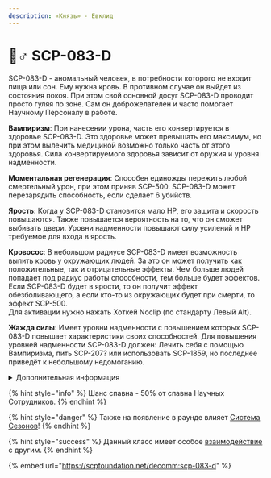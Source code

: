 ```yaml
---
description: «Князь» - Евклид
---
```


# 🧛♂ SCP-083-D

SCP-083-D - аномальный человек, в потребности которого не входит пища или сон. Ему нужна кровь. В противном случае он выйдет из состояния покоя. При этом свой основной досуг SCP-083-D проводит просто гуляя по зоне. Сам он доброжелателен и часто помогает Научному Персоналу в работе.

**Вампиризм**: При нанесении урона, часть его конвертируется в здоровье SCP-083-D. Это здоровье может превышать его максимум, но при этом вылечить медициной возможно только часть от этого здоровья. Сила конвертируемого здоровья зависит от оружия и уровня надменности.

**Моментальная регенерация**: Способен единожды пережить любой смертельный урон, при этом приняв SCP-500. SCP-083-D может перезарядить способность, если сделает 6 убийств.

**Ярость**: Когда у SCP-083-D становится мало HP, его защита и скорость повышаются. Также повышается вероятность на то, что он сможет выбивать двери. Уровни надменности повышают силу усилений и HP требуемое для входа в ярость.

**Кровосос**: В небольшом радиусе SCP-083-D имеет возможность выпить кровь у окружающих людей. За это он может получить как положительные, так и отрицательные эффекты. Чем больше людей попадает под радиус работы способности, тем больше будет эффектов. Если SCP-083-D будет в ярости, то он получит эффект обезболивающего, а если кто-то из окружающих будет при смерти, то эффект SCP-500.\
Для активации нужно нажать Хоткей Noсlip (по стандарту Левый Alt).

**Жажда силы**: Имеет уровни надменности с повышением которых SCP-083-D повышает характеристики своих способностей. Для повышения уровней надменности SCP-083-D должен: Лечить себя с помощью Вампиризма, пить SCP-207? или использовать SCP-1859, но последнее приведёт к небольшому недомоганию.

<details>

<summary>Дополнительная информация</summary>

* **Класс**: Научный Сотрудник
* **Оружие**: Отсутствует
* **Уровень доступа**: Карта Научного Сотрудника
* **Броня**: Отсутствует
* **Особое снаряжение**: Отсутствует

</details>

{% hint style="info" %}
Шанс спавна - 50% от спавна Научных Сотрудников.
{% endhint %}

{% hint style="danger" %}
Также на появление в раунде влияет [Система Сезонов](../../server-systems/seasons-system/)!
{% endhint %}

{% hint style="success" %}
Данный класс имеет особое [взаимодействие](../interconnection-of-classes.md) с другим.
{% endhint %}

{% embed url="https://scpfoundation.net/decomm:scp-083-d" %}
